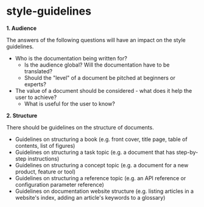 # style-guidelines

**1. Audience**

The answers of the following questions will have an impact on the style guidelines.

- Who is the documentation being written for? 
  - Is the audience global? Will the documentation have to be translated? 
  - Should the "level" of a document be pitched at beginners or experts?
- The value of a document should be considered - what does it help the user to achieve? 
  - What is useful for the user to know?
  
  
**2. Structure**

There should be guidelines on the structure of documents.

- Guidelines on structuring a book (e.g. front cover, title page, table of contents, list of figures)
- Guidelines on structuring a task topic (e.g. a document that has step-by-step instructions)
- Guidelines on structuring a concept topic (e.g. a document for a new product, feature or tool)
- Guidelines on structuring a reference topic (e.g. an API reference or configuration parameter reference)
- Guidelines on documentation website structure (e.g. listing articles in a website's index, adding an article's keywords to a glossary) 
